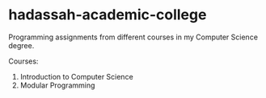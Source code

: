 # hadassah-academic-college
Programming assignments from different courses in my Computer Science degree.

Courses:
1. Introduction to Computer Science
2. Modular Programming
